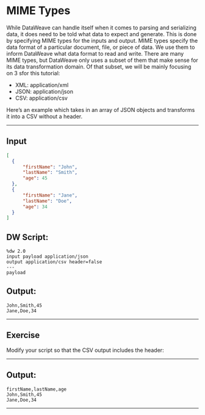 # MIME Types

While DataWeave can handle itself when it comes to parsing and serializing data, it does need to be told what data to expect and generate. This is done by specifying MIME types for the inputs and output. MIME types specify the data format of a particular document, file, or piece of data. We use them to inform DataWeave what data format to read and write. There are many MIME types, but DataWeave only uses a subset of them that make sense for its data transformation domain. Of that subset, we will be mainly focusing on 3 sfor this tutorial:

* XML: application/xml
* JSON: application/json
* CSV: application/csv

Here’s an example which takes in an array of JSON objects and transforms it into a CSV without a header.

---
## Input
```json
[
  {
      "firstName": "John",
      "lastName": "Smith",
      "age": 45
  },
  {
      "firstName": "Jane",
      "lastName": "Doe",
      "age": 34
  }
]
```

## DW Script:
```dw
%dw 2.0
input payload application/json
output application/csv header=false
---
payload
```
## Output:
```csv
John,Smith,45
Jane,Doe,34
```
---

## Exercise

Modify your script so that the CSV output includes the header:

---
## Output:
```csv
firstName,lastName,age
John,Smith,45
Jane,Doe,34
```
---
